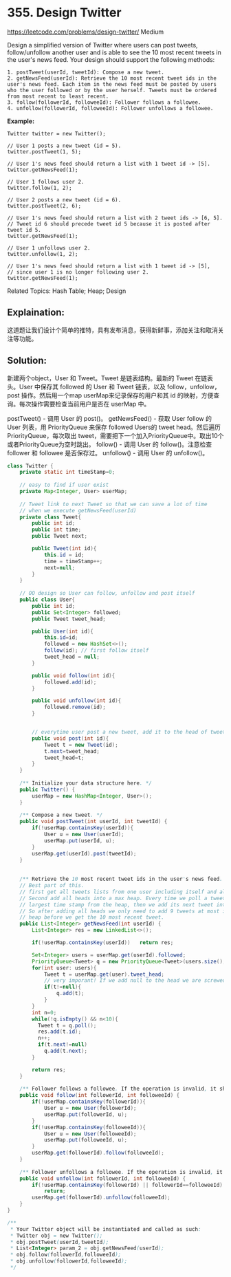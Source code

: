 # 355. Design Twitter
<https://leetcode.com/problems/design-twitter/>
Medium

Design a simplified version of Twitter where users can post tweets, follow/unfollow another user and is able to see the 10 most recent tweets in the user's news feed. Your design should support the following methods:

    1. postTweet(userId, tweetId): Compose a new tweet.
    2. getNewsFeed(userId): Retrieve the 10 most recent tweet ids in the user's news feed. Each item in the news feed must be posted by users who the user followed or by the user herself. Tweets must be ordered from most recent to least recent.
    3. follow(followerId, followeeId): Follower follows a followee.
    4. unfollow(followerId, followeeId): Follower unfollows a followee.

**Example:**

    Twitter twitter = new Twitter();

    // User 1 posts a new tweet (id = 5).
    twitter.postTweet(1, 5);

    // User 1's news feed should return a list with 1 tweet id -> [5].
    twitter.getNewsFeed(1);

    // User 1 follows user 2.
    twitter.follow(1, 2);

    // User 2 posts a new tweet (id = 6).
    twitter.postTweet(2, 6);

    // User 1's news feed should return a list with 2 tweet ids -> [6, 5].
    // Tweet id 6 should precede tweet id 5 because it is posted after tweet id 5.
    twitter.getNewsFeed(1);

    // User 1 unfollows user 2.
    twitter.unfollow(1, 2);

    // User 1's news feed should return a list with 1 tweet id -> [5],
    // since user 1 is no longer following user 2.
    twitter.getNewsFeed(1);

Related Topics: Hash Table; Heap; Design

## Explaination: 
这道题让我们设计个简单的推特，具有发布消息，获得新鲜事，添加关注和取消关注等功能。

## Solution:
新建两个object，User 和 Tweet。Tweet 是链表结构。最新的 Tweet 在链表头。User 中保存其 followed 的 User 和 Tweet 链表，以及 follow，unfollow， post 操作。然后用一个map userMap来记录保存的用户和其 id 的映射，方便查询。每次操作需要检查当前用户是否在 userMap 中。

postTweet() - 调用 User 的 post()。
getNewsFeed() - 获取 User follow 的 User 列表，用 PriorityQueue 来保存 followed Users的 tweet head。然后遍历PriorityQueue，每次取出 tweet，需要把下一个加入PriorityQueue中。取出10个或者PriorityQueue为空时跳出。
follow() - 调用 User 的 follow()。注意检查 follower 和 followee 是否保存过。
unfollow() - 调用 User 的 unfollow()。

```java
class Twitter {
    private static int timeStamp=0;
    
    // easy to find if user exist
	private Map<Integer, User> userMap;
    
    // Tweet link to next Tweet so that we can save a lot of time
	// when we execute getNewsFeed(userId)
	private class Tweet{
		public int id;
		public int time;
		public Tweet next;

		public Tweet(int id){
			this.id = id;
			time = timeStamp++;
			next=null;
		}
	}
    
    // OO design so User can follow, unfollow and post itself
	public class User{
		public int id;
		public Set<Integer> followed;
		public Tweet tweet_head;

		public User(int id){
			this.id=id;
			followed = new HashSet<>();
			follow(id); // first follow itself
			tweet_head = null;
		}

		public void follow(int id){
			followed.add(id);
		}

		public void unfollow(int id){
			followed.remove(id);
		}


		// everytime user post a new tweet, add it to the head of tweet list.
		public void post(int id){
			Tweet t = new Tweet(id);
			t.next=tweet_head;
			tweet_head=t;
		}
	}
    
    /** Initialize your data structure here. */
    public Twitter() {
        userMap = new HashMap<Integer, User>();
    }
    
    /** Compose a new tweet. */
    public void postTweet(int userId, int tweetId) {
        if(!userMap.containsKey(userId)){
			User u = new User(userId);
			userMap.put(userId, u);
		}
		userMap.get(userId).post(tweetId);
    }
    
    
    /** Retrieve the 10 most recent tweet ids in the user's news feed. Each item in the news feed must be posted by users who the user followed or by the user herself. Tweets must be ordered from most recent to least recent. */
    // Best part of this.
	// first get all tweets lists from one user including itself and all people it followed.
	// Second add all heads into a max heap. Every time we poll a tweet with 
	// largest time stamp from the heap, then we add its next tweet into the heap.
	// So after adding all heads we only need to add 9 tweets at most into this 
	// heap before we get the 10 most recent tweet.
    public List<Integer> getNewsFeed(int userId) {
        List<Integer> res = new LinkedList<>();

		if(!userMap.containsKey(userId))   return res;

		Set<Integer> users = userMap.get(userId).followed;
		PriorityQueue<Tweet> q = new PriorityQueue<Tweet>(users.size(), (a,b)->(b.time-a.time));
		for(int user: users){
			Tweet t = userMap.get(user).tweet_head;
			// very imporant! If we add null to the head we are screwed.
			if(t!=null){
				q.add(t);
			}
		}
		int n=0;
		while(!q.isEmpty() && n<10){
		  Tweet t = q.poll();
		  res.add(t.id);
		  n++;
		  if(t.next!=null)
			q.add(t.next);
		}

		return res;
    }
    
    /** Follower follows a followee. If the operation is invalid, it should be a no-op. */
    public void follow(int followerId, int followeeId) {
        if(!userMap.containsKey(followerId)){
			User u = new User(followerId);
			userMap.put(followerId, u);
		}
		if(!userMap.containsKey(followeeId)){
			User u = new User(followeeId);
			userMap.put(followeeId, u);
		}
		userMap.get(followerId).follow(followeeId);
    }
    
    /** Follower unfollows a followee. If the operation is invalid, it should be a no-op. */
    public void unfollow(int followerId, int followeeId) {
        if(!userMap.containsKey(followerId) || followerId==followeeId)
			return;
		userMap.get(followerId).unfollow(followeeId);
    }
}

/**
 * Your Twitter object will be instantiated and called as such:
 * Twitter obj = new Twitter();
 * obj.postTweet(userId,tweetId);
 * List<Integer> param_2 = obj.getNewsFeed(userId);
 * obj.follow(followerId,followeeId);
 * obj.unfollow(followerId,followeeId);
 */
```